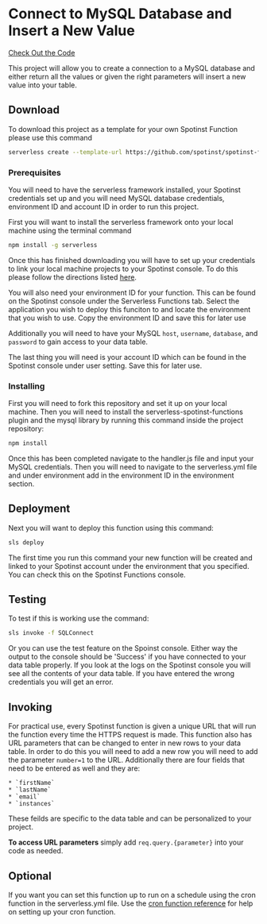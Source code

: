 # Connect to MySQL Database and Insert a New Value

[Check Out the Code](https://github.com/spotinst/spotinst-functions-examples/tree/master/node-mysql-connection)

This project will allow you to create a connection to a MySQL database and either return all the values or given the right parameters will insert a new value into your table.

## Download

To download this project as a template for your own Spotinst Function please use this command

```bash
serverless create --template-url https://github.com/spotinst/spotinst-functions-examples/tree/master/node-mysql-connection
```

### Prerequisites

You will need to have the serverless framework installed, your Spotinst credentials set up and you will need MySQL database credentials, environment ID and account ID in order to run this project. 

First you will want to install the serverless framework onto your local machine using the terminal command

```bash
npm install -g serverless
```

Once this has finished downloading you will have to set up your credentials to link your local machine projects to your Spotinst console. To do this please follow the directions listed [here](https://serverless.com/framework/docs/providers/spotinst/guide/credentials/).

You will also need your environment ID for your function. This can be found on the Spotinst console under the Serverless Functions tab. Select the application you wish to deploy this funciton to and locate the environment that you wish to use. Copy the environment ID and save this for later use

Additionally you will need to have your MySQL `host`, `username`, `database`, and `password` to gain access to your data table.

The last thing you will need is your account ID which can be found in the Spotinst console under user setting. Save this for later use. 

### Installing

First you will need to fork this repository and set it up on your local machine. Then you will need to install the serverless-spotinst-functions plugin and the mysql library by running this command inside the project repository:

```bash
npm install
```

Once this has been completed navigate to the handler.js file and input your MySQL credentials. Then you will need to navigate to the serverless.yml file and under environment add in the environment ID in the environment section.

## Deployment

Next you will want to deploy this function using this command:

```bash
sls deploy
```

The first time you run this command your new function will be created and linked to your Spotinst account under the environment that you specified. You can check this on the Spotinst Functions console. 

## Testing

To test if this is working use the command:

```bash
sls invoke -f SQLConnect
```

Or you can use the test feature on the Spoinst console. Either way the output to the console should be 'Success' if you have connected to your data table properly. If you look at the logs on the Spotinst console you will see all the contents of your data table. If you have entered the wrong credentials you will get an error.

## Invoking 

For practical use, every Spotinst function is given a unique URL that will run the function every time the HTTPS request is made. This function also has URL parameters that can be changed to enter in new rows to your data table. In order to do this you will need to add a new row you will need to add the parameter `number=1` to the URL. Additionally there are four fields that need to be entered as well and they are:

	* `firstName`
	* `lastName`
	* `email`
	* `instances`

These feilds are specific to the data table and can be personalized to your project. 

**To access URL parameters** simply add `req.query.{parameter}` into your code as needed.

## Optional

If you want you can set this function up to run on a schedule using the cron function in the serverless.yml file. Use the [cron function reference](https://crontab.guru/) for help on setting up your cron function. 


